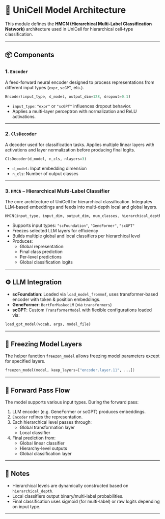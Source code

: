 
# 🧠 UniCell Model Architecture

This module defines the **HMCN (Hierarchical Multi-Label Classification Network)** architecture used in UniCell for hierarchical cell-type classification.

---

## 📦 Components

### 1. `Encoder`

A feed-forward neural encoder designed to process representations from different input types (`expr`, `scGPT`, etc.).

```python
Encoder(input_type, d_model, output_dim=128, dropout=0.1)
```

- `input_type`: `"expr"` or `"scGPT"` influences dropout behavior.
- Applies a multi-layer perceptron with normalization and ReLU activations.

---

### 2. `ClsDecoder`

A decoder used for classification tasks. Applies multiple linear layers with activations and layer normalization before producing final logits.

```python
ClsDecoder(d_model, n_cls, nlayers=3)
```

- `d_model`: Input embedding dimension
- `n_cls`: Number of output classes

---

### 3. `HMCN` – Hierarchical Multi-Label Classifier

The core architecture of UniCell for hierarchical classification. Integrates LLM-based embeddings and feeds into multi-depth local and global layers.

```python
HMCN(input_type, input_dim, output_dim, num_classes, hierarchical_depth, ...)
```

- Supports input types: `"scFoundation"`, `"GeneFormer"`, `"scGPT"`
- Freezes selected LLM layers for efficiency
- Builds multiple global and local classifiers per hierarchical level
- Produces:
  - Global representation
  - Final class prediction
  - Per-level predictions
  - Global classification logits

---

## ⚙️ LLM Integration

- **scFoundation**: Loaded via `load_model_frommmf`, uses transformer-based encoder with token & position embeddings.
- **GeneFormer**: `BertForMaskedLM` (via `transformers`)
- **scGPT**: Custom `TransformerModel` with flexible configurations loaded via:

```python
load_gpt_model(vocab, args, model_file)
```

---

## 🧊 Freezing Model Layers

The helper function `freezon_model` allows freezing model parameters except for specified layers.

```python
freezon_model(model, keep_layers=["encoder.layer.11", ...])
```

---

## 🔄 Forward Pass Flow

The model supports various input types. During the forward pass:

1. LLM encoder (e.g. GeneFormer or scGPT) produces embeddings.
2. `Encoder` refines the representation.
3. Each hierarchical level passes through:
   - Global transformation layer
   - Local classifier
4. Final prediction from:
   - Global linear classifier
   - Hierarchy-level outputs
   - Global classification layer

---

## 📌 Notes

- Hierarchical levels are dynamically constructed based on `hierarchical_depth`.
- Local classifiers output binary/multi-label probabilities.
- Final classification uses sigmoid (for multi-label) or raw logits depending on input type.

---
